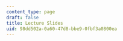 ```yaml
---
content_type: page
draft: false
title: Lecture Slides
uid: 98dd502a-0a60-47d8-bbe9-0fbf3a0800ea
---
```

